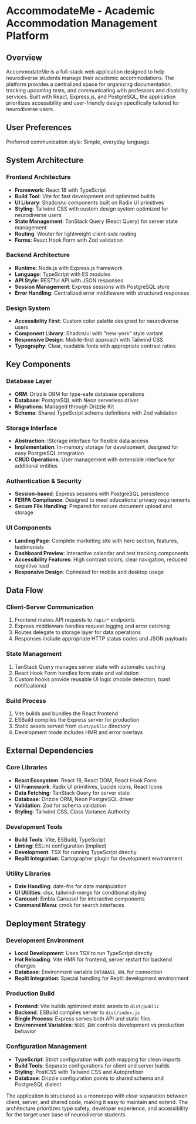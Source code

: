# AccommodateMe - Academic Accommodation Management Platform

## Overview

AccommodateMe is a full-stack web application designed to help neurodiverse students manage their academic accommodations. The platform provides a centralized space for organizing documentation, tracking upcoming tests, and communicating with professors and disability services. Built with React, Express.js, and PostgreSQL, the application prioritizes accessibility and user-friendly design specifically tailored for neurodiverse users.

## User Preferences

Preferred communication style: Simple, everyday language.

## System Architecture

### Frontend Architecture
- **Framework**: React 18 with TypeScript
- **Build Tool**: Vite for fast development and optimized builds
- **UI Library**: Shadcn/ui components built on Radix UI primitives
- **Styling**: Tailwind CSS with custom design system optimized for neurodiverse users
- **State Management**: TanStack Query (React Query) for server state management
- **Routing**: Wouter for lightweight client-side routing
- **Forms**: React Hook Form with Zod validation

### Backend Architecture
- **Runtime**: Node.js with Express.js framework
- **Language**: TypeScript with ES modules
- **API Style**: RESTful API with JSON responses
- **Session Management**: Express sessions with PostgreSQL store
- **Error Handling**: Centralized error middleware with structured responses

### Design System
- **Accessibility First**: Custom color palette designed for neurodiverse users
- **Component Library**: Shadcn/ui with "new-york" style variant
- **Responsive Design**: Mobile-first approach with Tailwind CSS
- **Typography**: Clear, readable fonts with appropriate contrast ratios

## Key Components

### Database Layer
- **ORM**: Drizzle ORM for type-safe database operations
- **Database**: PostgreSQL with Neon serverless driver
- **Migrations**: Managed through Drizzle Kit
- **Schema**: Shared TypeScript schema definitions with Zod validation

### Storage Interface
- **Abstraction**: IStorage interface for flexible data access
- **Implementation**: In-memory storage for development, designed for easy PostgreSQL integration
- **CRUD Operations**: User management with extensible interface for additional entities

### Authentication & Security
- **Session-based**: Express sessions with PostgreSQL persistence
- **FERPA Compliance**: Designed to meet educational privacy requirements
- **Secure File Handling**: Prepared for secure document upload and storage

### UI Components
- **Landing Page**: Complete marketing site with hero section, features, testimonials
- **Dashboard Preview**: Interactive calendar and test tracking components
- **Accessibility Features**: High contrast colors, clear navigation, reduced cognitive load
- **Responsive Design**: Optimized for mobile and desktop usage

## Data Flow

### Client-Server Communication
1. Frontend makes API requests to `/api/*` endpoints
2. Express middleware handles request logging and error catching
3. Routes delegate to storage layer for data operations
4. Responses include appropriate HTTP status codes and JSON payloads

### State Management
1. TanStack Query manages server state with automatic caching
2. React Hook Form handles form state and validation
3. Custom hooks provide reusable UI logic (mobile detection, toast notifications)

### Build Process
1. Vite builds and bundles the React frontend
2. ESBuild compiles the Express server for production
3. Static assets served from `dist/public` directory
4. Development mode includes HMR and error overlays

## External Dependencies

### Core Libraries
- **React Ecosystem**: React 18, React DOM, React Hook Form
- **UI Framework**: Radix UI primitives, Lucide icons, React Icons
- **Data Fetching**: TanStack Query for server state
- **Database**: Drizzle ORM, Neon PostgreSQL driver
- **Validation**: Zod for schema validation
- **Styling**: Tailwind CSS, Class Variance Authority

### Development Tools
- **Build Tools**: Vite, ESBuild, TypeScript
- **Linting**: ESLint configuration (implied)
- **Development**: TSX for running TypeScript directly
- **Replit Integration**: Cartographer plugin for development environment

### Utility Libraries
- **Date Handling**: date-fns for date manipulation
- **UI Utilities**: clsx, tailwind-merge for conditional styling
- **Carousel**: Embla Carousel for interactive components
- **Command Menu**: cmdk for search interfaces

## Deployment Strategy

### Development Environment
- **Local Development**: Uses TSX to run TypeScript directly
- **Hot Reloading**: Vite HMR for frontend, server restart for backend changes
- **Database**: Environment variable `DATABASE_URL` for connection
- **Replit Integration**: Special handling for Replit development environment

### Production Build
- **Frontend**: Vite builds optimized static assets to `dist/public`
- **Backend**: ESBuild compiles server to `dist/index.js`
- **Single Process**: Express serves both API and static files
- **Environment Variables**: `NODE_ENV` controls development vs production behavior

### Configuration Management
- **TypeScript**: Strict configuration with path mapping for clean imports
- **Build Tools**: Separate configurations for client and server builds
- **Styling**: PostCSS with Tailwind CSS and Autoprefixer
- **Database**: Drizzle configuration points to shared schema and PostgreSQL dialect

The application is structured as a monorepo with clear separation between client, server, and shared code, making it easy to maintain and extend. The architecture prioritizes type safety, developer experience, and accessibility for the target user base of neurodiverse students.